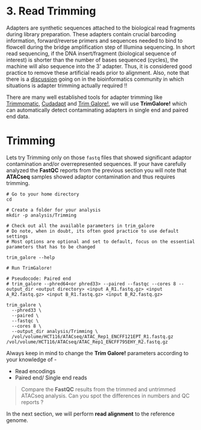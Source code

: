 # 3. Read Trimming

Adapters are synthetic sequences attached to the biological read fragments during library preparation. These adapters contain crucial barcoding information, forward/reverse primers and sequences needed to bind to flowcell during the bridge amplification step of Illumina sequencing. In  short read sequencing, if the DNA insert/fragment (biological sequence of interest) is shorter than the number of bases sequenced (cycles), the machine will also sequence into the 3' adapter. Thus, it is considered good practice to remove these artificial reads prior to alignment. Also, note that there is a [discussion](https://www.ecseq.com/support/ngs/trimming-adapter-sequences-is-it-necessary) going on in the bioinformatics community in which situations is adapter trimming actually required !!

There are many well established tools for adapter trimming like [Trimmomatic](http://www.usadellab.org/cms/?page=trimmomatic), [Cudadapt](https://cutadapt.readthedocs.io/en/stable/) and [Trim Galore!](https://github.com/FelixKrueger/TrimGalore), we will use **TrimGalore!** which can automatically detect contaminating adapters in single end and paired end data.

# Trimming

Lets try Trimming only on those `fastq` files that showed significant adaptor contamination and/or overrepresented sequences. If your have carefully analyzed the **FastQC** reports from the previous section you will note that **ATACseq** samples showed adaptor contamination and thus requires trimming.

```
# Go to your home directory
cd 

# Create a folder for your analysis
mkdir -p analysis/Trimming

# Check out all the available parameters in trim_galore
# Do note, when in doubt, its often good practice to use default settings
# Most options are optional and set to default, focus on the essential parameters that has to be changed

trim_galore --help

# Run TrimGalore!
        
# Pseudocode: Paired end 
# trim_galore --phred64<or phred33> --paired --fastqc --cores 8 --output_dir <output directory> <input A_R1.fastq.gz> <input A_R2.fastq.gz> <input B_R1.fastq.gz> <input B_R2.fastq.gz> 

trim_galore \
  --phred33 \
  --paired \
  --fastqc \
  --cores 8 \
  --output_dir analysis/Trimming \
  /vol/volume/HCT116/ATACseq/ATAC_Rep1_ENCFF121EPT_R1.fastq.gz /vol/volume/HCT116/ATACseq/ATAC_Rep1_ENCFF795EHY_R2.fastq.gz
```

Always keep in mind to change the **Trim Galore!** parameters according to your knowledge of -

- Read encodings
- Paired end/ Single end reads

> Compare the **FastQC** results from the trimmed and untrimmed ATACseq analysis. Can you spot the differences in numbers and QC reports ?

In the next section, we will perform **read alignment** to the reference genome.
